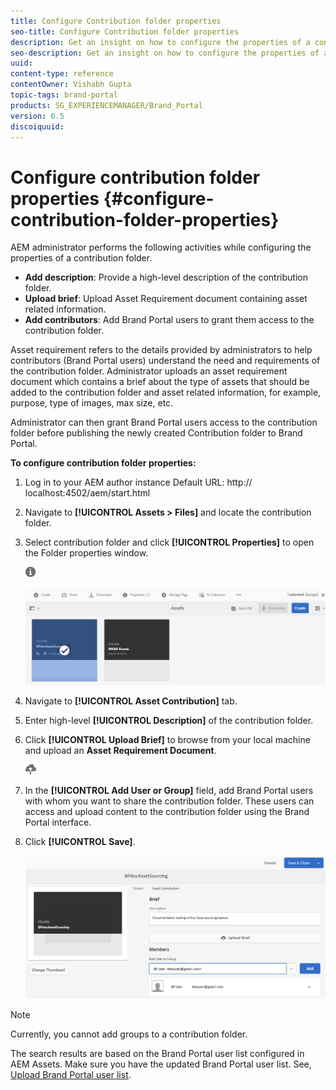 ```yaml
---
title: Configure Contribution folder properties
seo-title: Configure Contribution folder properties
description: Get an insight on how to configure the properties of a contribution folder in AEM Assets. 
seo-description: Get an insight on how to configure the properties of a contribution folder in AEM Assets. 
uuid: 
content-type: reference
contentOwner: Vishabh Gupta
topic-tags: brand-portal
products: SG_EXPERIENCEMANAGER/Brand_Portal
version: 6.5
discoiquuid: 
---
```


# Configure contribution folder properties {#configure-contribution-folder-properties}

AEM administrator performs the following activities while configuring the properties of a contribution folder.

* **Add description**: Provide a high-level description of the contribution folder.
* **Upload brief**:  Upload Asset Requirement document containing asset related information.
* **Add contributors**: Add Brand Portal users to grant them access to the contribution folder.

Asset requirement refers to the details provided by administrators to help contributors (Brand Portal users) understand the need and requirements of the contribution folder. Administrator uploads an asset requirement document which contains a brief about the type of assets that should be added to the contribution folder and asset related information, for example, purpose, type of images, max size, etc.

Administrator can then grant Brand Portal users access to the contribution folder before publishing the newly created Contribution folder to Brand Portal.

**To configure contribution folder properties:**

1. Log in to your AEM author instance
Default URL: http:// localhost:4502/aem/start.html
1. Navigate to **[!UICONTROL Assets > Files]** and locate the contribution folder.
1. Select contribution folder and click **[!UICONTROL Properties]** to open the Folder properties window.

   ![](assets/properties.png)

   ![](assets/contribution-folder-property1.png)

1. Navigate to **[!UICONTROL Asset Contribution]** tab.
1. Enter high-level **[!UICONTROL Description]** of the contribution folder.
1. Click **[!UICONTROL Upload Brief]** to browse from your local machine and upload an **Asset Requirement Document**.

   ![](assets/upload.png) 

1. In the **[!UICONTROL Add User or Group]** field, add Brand Portal users with whom you want to share the contribution folder. These users can access and upload content to the contribution folder using the Brand Portal interface.
1. Click **[!UICONTROL Save]**.

   ![](assets/contribution-folder-property2.png)

>[!NOTE]
>
>Currently, you cannot add groups to a contribution folder.
>
>The search results are based on the Brand Portal user list configured in AEM Assets. Make sure you have the updated Brand Portal user list. See, [Upload Brand Portal user list](brand-portal-configure-asset-sourcing.md).
